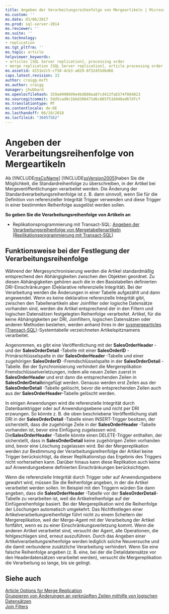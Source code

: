 ```yaml
---
title: Angeben der Verarbeitungsreihenfolge von Mergeartikeln | Microsoft-Dokumentation
ms.custom: ''
ms.date: 03/06/2017
ms.prod: sql-server-2014
ms.reviewer: ''
ms.suite: ''
ms.technology:
- replication
ms.tgt_pltfrm: ''
ms.topic: article
helpviewer_keywords:
- articles [SQL Server replication], processing order
- merge replication [SQL Server replication], article processing order
ms.assetid: d151e2c5-cf50-4cb3-a829-8f32455dbd66
caps.latest.revision: 33
author: craigg-msft
ms.author: craigg
manager: jhubbard
ms.openlocfilehash: 359a4990699e4bd880aa87cd413fab574f884823
ms.sourcegitcommit: 5dd5cad0c1bbd308471d6c885f516948ad67dfcf
ms.translationtype: MT
ms.contentlocale: de-DE
ms.lasthandoff: 06/19/2018
ms.locfileid: "36057562"
---
```

# <a name="specify-the-processing-order-of-merge-articles"></a>Angeben der Verarbeitungsreihenfolge von Mergeartikeln
  Ab [!INCLUDE[msCoName](../../../includes/msconame-md.md)] [!INCLUDE[ssVersion2005](../../../includes/ssversion2005-md.md)]haben Sie die Möglichkeit, die Standardreihenfolge zu überschreiben, in der Artikel bei Mergeveröffentlichungen verarbeitet werden. Die Änderung der Standardverarbeitungsreihenfolge ist z. B. dann sinnvoll, wenn Sie für die Definition von referenzieller Integrität Trigger verwenden und diese Trigger in einer bestimmten Reihenfolge ausgelöst werden sollen.  
  
 **So geben Sie die Verarbeitungsreihenfolge von Artikeln an**  
  
-   Replikationsprogrammierung mit Transact-SQL: [Angeben der Verarbeitungsreihenfolge von Mergetabellenartikeln &#40;Replikationsprogrammierung mit Transact-SQL&#41;](../publish/specify-the-processing-order-of-merge-table-articles.md)  
  
## <a name="how-processing-order-is-determined"></a>Funktionsweise bei der Festlegung der Verarbeitungsreihenfolge  
 Während der Mergesynchronisierung werden die Artikel standardmäßig entsprechend den Abhängigkeiten zwischen den Objekten geordnet. Zu diesen Abhängigkeiten gehören auch die in den Basistabellen definierten DRI-Einschränkungen (Deklarative referenzielle Integrität). Bei der Verarbeitung werden die Änderungen in einer Tabelle aufgezählt und dann angewendet. Wenn es keine deklarative referenzielle Integrität gibt, zwischen den Tabellenartikeln aber Joinfilter oder logische Datensätze vorhanden sind, werden die Artikel entsprechend der in den Filtern und logischen Datensätzen festgelegten Reihenfolge verarbeitet. Artikel, für die keine Abhängigkeiten per DRI, Joinfiltern, logischen Datensätzen oder anderen Methoden bestehen, werden anhand ihres in der [sysmergearticles &#40;Transact-SQL&#41;](/sql/relational-databases/system-tables/sysmergearticles-transact-sql)-Systemtabelle verzeichneten Artikelspitznamens verarbeitet.  
  
 Angenommen, es gibt eine Veröffentlichung mit der **SalesOrderHeader** - und der **SalesOrderDetail** -Tabelle mit einer **SalesOrderID** -Primärschlüsselspalte in der **SalesOrderHeader** -Tabelle und einer zugehörigen **SalesOrderID** -Fremdschlüsselspalte in der **SalesOrderDetail** -Tabelle. Bei der Synchronisierung verhindert die Mergereplikation Fremdschlüsselverletzungen, indem alle neuen Zeilen zuerst in **SalesOrderHeader** und erst dann die entsprechenden Zeilen in **SalesOrderDetail**eingefügt werden. Genauso werden erst Zeilen aus der **SalesOrderDetail** -Tabelle gelöscht, bevor die entsprechenden Zeilen auch aus der **SalesOrderHeader**-Tabelle gelöscht werden.  
  
 In einigen Anwendungen wird die referenzielle Integrität durch Datenbanktrigger oder auf Anwendungsebene und nicht per DRI erzwungen. So könnte z. B. die oben beschriebene Veröffentlichung statt DRI in der **SalesOrderDetail** -Tabelle einen INSERT-Trigger besitzen, der sicherstellt, dass die zugehörige Zeile in der **SalesOrderHeader** -Tabelle vorhanden ist, bevor eine Einfügung zugelassen wird. Die**SalesOrderHeader** -Tabelle könnte einen DELETE-Trigger enthalten, der sicherstellt, dass in **SalesOrderDetail** keine zugehörigen Zeilen vorhanden sind, bevor eine Löschung zugelassen wird. Bei der Mergereplikation werden zur Bestimmung der Verarbeitungsreihenfolge der Artikel keine Trigger berücksichtigt, da dieser Replikationstyp das Ergebnis des Triggers nicht vorhersehen kann. Darüber hinaus kann diese Replikation auch keine auf Anwendungsebene definierten Einschränkungen berücksichtigen.  
  
 Wenn die referenzielle Integrität durch Trigger oder auf Anwendungsebene gewahrt wird, müssen Sie die Reihenfolge angeben, in der die Artikel verarbeitet werden sollen. Im Beispiel mit den Triggern würden Sie dann angeben, dass die **SalesOrderHeader** -Tabelle vor der **SalesOrderDetail**-Tabelle zu verarbeiten ist, weil die Artikelreihenfolge auf der Einfügereihenfolge basiert. Bei der Mergereplikation wird die Reihenfolge der Löschungen automatisch umgekehrt. Das Nichtfestlegen einer Artikelverarbeitungsreihenfolge führt nicht zu einem Scheitern der Mergereplikation, weil der Merge-Agent mit der Verarbeitung der Artikel fortfährt, wenn es zu einer Einschränkungsverletzung kommt. Wenn die anderen Artikel verarbeitet sind, versucht der Agent, alle Operationen, die fehlgeschlagen sind, erneut auszuführen. Durch das Angeben einer Artikelverarbeitungsreihenfolge werden lediglich solche Neuversuche und die damit verbundene zusätzliche Verarbeitung verhindert. Wenn Sie eine falsche Reihenfolge angeben (z. B. eine, bei der die Detaildatensätze vor den Headerdatensätzen verarbeitet werden), versucht die Mergereplikation die Verarbeitung so lange, bis sie gelingt.  
  
## <a name="see-also"></a>Siehe auch  
 [Article Options for Merge Replication](article-options-for-merge-replication.md)   
 [Gruppieren von Änderungen an verknüpften Zeilen mithilfe von logischen Datensätzen](group-changes-to-related-rows-with-logical-records.md)   
 [Join Filters](join-filters.md)  
  
  
